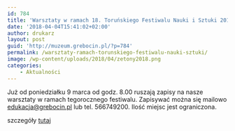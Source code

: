 ```yaml
---
id: 784
title: 'Warsztaty w ramach 18. Toruńskiego Festiwalu Nauki i Sztuki 2018'
date: '2018-04-04T15:41:02+02:00'
author: drukarz
layout: post
guid: 'http://muzeum.grebocin.pl/?p=784'
permalink: /warsztaty-ramach-torunskiego-festiwalu-nauki-sztuki/
image: /wp-content/uploads/2018/04/zetony2018.png
categories:
    - Aktualności
---
```


Już od poniedziałku 9 marca od godz. 8.00 ruszają zapisy na nasze warsztaty w ramach tegorocznego festiwalu. Zapisywać można się mailowo edukacja@grebocin.pl lub tel. 566749200. Ilość miejsc jest ograniczona.

szczegóły [tutaj](https://www.festiwal.torun.pl/program/wyszukiwarka/?id=314)